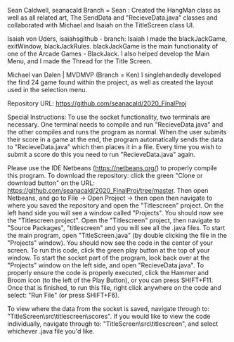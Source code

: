 Sean Caldwell, seanacald Branch = Sean :
Created the HangMan class as well as all related art, The SendData and "RecieveData.java"
classes and collaborated with Michael and Isaiah on the TitleScreen class UI.



Isaiah von Uders, isaiahsgithub - branch: Isaiah
I made the blackJackGame, exitWindow, blackJackRules. 
blackJackGame is the main functionality of one of the Arcade Games - BlackJack.
I also helped develop the Main Menu, and I made the Thread for the Title Screen.


Michael van Dalen | MVDMVP (Branch = Ken)
I singlehandedly developed the find 24 game found within the project, as well
as created the layout used in the selection menu.



Repository URL: https://github.com/seanacald/2020_FinalProj




Special Instructions:
To use the socket functionality, two terminals are necessary. One terminal needs
to compile and run "RecieveData.java" and the other compiles and runs the program
as normal. When the user submits their score in a game at the end, the program
automatically sends the data to "RecieveData.java" which then places it in a file.
Every time you wish to submit a score do this you need to run "RecieveData.java"
again.

Please use the IDE Netbeans (https://netbeans.org/) to properly compile this program. 
To download the repository: click the green "Clone or download button" on the URL: https://github.com/seanacald/2020_FinalProj/tree/master.
Then open Netbeans, and go to File -> Open Project -> then open then navigate to where you saved the repository and open
the "Titlescreen" project.
On the left hand side you will see a window called "Projects". You should now see the "Titlescreen project".
Open the "Titlescreen" project, then navigate to "Source Packages", "titlescreen" and you will see all the .java files.
To start the main program, open "TitleScreen.java" (by double clicking the file in the "Projects" window). 
You should now see the code in the center of your screen. To run this code, click the green play button at the top of your window.
To start the socket part of the program, look back over at the "Projects" window on the left side, and open "RecieveData.java".
To properly ensure the code is properly executed, click the Hammer and Broom icon (to the left of the Play Button), or 
you can press SHIFT+F11.
Once that is finished, to run this file, right click anywhere on the code and select: "Run File" (or press SHIFT+F6).

To view where the data from the socket is saved, navigate through to: "TitleScreen\src\titlescreen\scores".
If you would like to view the code individually, navigate through to: "TitleScreen\src\titlescreen", and select whichever .java file you'd like.
